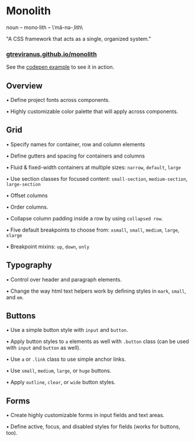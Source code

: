 # Monolith

noun – mono·lith – \ˈmä-nə-ˌlith\ 

"A CSS framework that acts as a single, organized system."

### [gtreviranus.github.io/monolith](https://gtreviranus.github.io/monolith)

See the [codepen example](https://codepen.io/geotrev/pen/PWEYaB) to see it in action.

## Overview

• Define project fonts across components.

• Highly customizable color palette that will apply across components.

## Grid

• Specify names for container, row and column elements

• Define gutters and spacing for containers and columns

• Fluid & fixed-width containers at multiple sizes: `narrow`, `default`, `large`

• Use section classes for focused content: `small-section`, `medium-section`, `large-section`

• Offset columns

• Order columns.

• Collapse column padding inside a row by using `collapsed row`.

• Five default breakpoints to choose from: `xsmall`, `small`, `medium`, `large`, `xlarge`

• Breakpoint mixins: `up`, `down`, `only`

## Typography

• Control over header and paragraph elements.

• Change the way html text helpers work by defining styles in `mark`, `small`, and `em`.

## Buttons

• Use a simple button style with `input` and `button`.

• Apply button styles to `a` elements as well with `.button` class (can be used with `input` and `button` as well).

• Use `a` or `.link` class to use simple anchor links.

• Use `small`, `medium`, `large`, or `huge` buttons.

• Apply `outline`, `clear`, or `wide` button styles.

## Forms

• Create highly customizable forms in input fields and text areas.

• Define active, focus, and disabled styles for fields (works for buttons, too).

